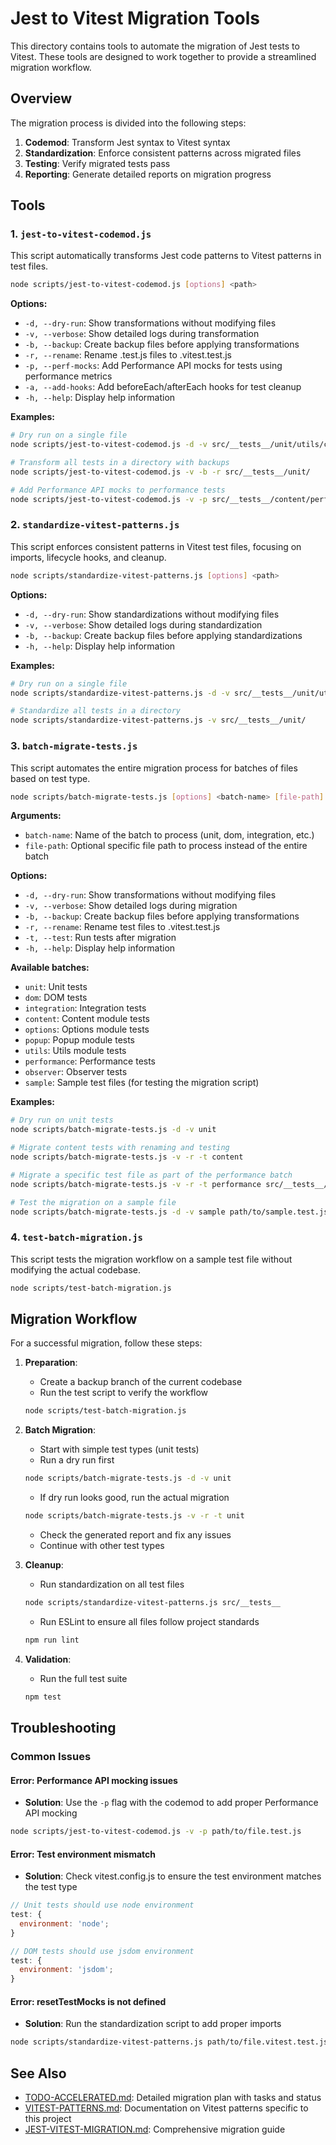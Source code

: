 # Jest to Vitest Migration Tools

This directory contains tools to automate the migration of Jest tests to Vitest. These tools are designed to work together to provide a streamlined migration workflow.

## Overview

The migration process is divided into the following steps:

1. **Codemod**: Transform Jest syntax to Vitest syntax
2. **Standardization**: Enforce consistent patterns across migrated files
3. **Testing**: Verify migrated tests pass
4. **Reporting**: Generate detailed reports on migration progress

## Tools

### 1. `jest-to-vitest-codemod.js`

This script automatically transforms Jest code patterns to Vitest patterns in test files.

```bash
node scripts/jest-to-vitest-codemod.js [options] <path>
```

**Options:**

- `-d, --dry-run`: Show transformations without modifying files
- `-v, --verbose`: Show detailed logs during transformation
- `-b, --backup`: Create backup files before applying transformations
- `-r, --rename`: Rename .test.js files to .vitest.test.js
- `-p, --perf-mocks`: Add Performance API mocks for tests using performance metrics
- `-a, --add-hooks`: Add beforeEach/afterEach hooks for test cleanup
- `-h, --help`: Display help information

**Examples:**

```bash
# Dry run on a single file
node scripts/jest-to-vitest-codemod.js -d -v src/__tests__/unit/utils/converter.test.js

# Transform all tests in a directory with backups
node scripts/jest-to-vitest-codemod.js -v -b -r src/__tests__/unit/

# Add Performance API mocks to performance tests
node scripts/jest-to-vitest-codemod.js -v -p src/__tests__/content/performance.test.js
```

### 2. `standardize-vitest-patterns.js`

This script enforces consistent patterns in Vitest test files, focusing on imports, lifecycle hooks, and cleanup.

```bash
node scripts/standardize-vitest-patterns.js [options] <path>
```

**Options:**

- `-d, --dry-run`: Show standardizations without modifying files
- `-v, --verbose`: Show detailed logs during standardization
- `-b, --backup`: Create backup files before applying standardizations
- `-h, --help`: Display help information

**Examples:**

```bash
# Dry run on a single file
node scripts/standardize-vitest-patterns.js -d -v src/__tests__/unit/utils/converter.vitest.test.js

# Standardize all tests in a directory
node scripts/standardize-vitest-patterns.js -v src/__tests__/unit/
```

### 3. `batch-migrate-tests.js`

This script automates the entire migration process for batches of files based on test type.

```bash
node scripts/batch-migrate-tests.js [options] <batch-name> [file-path]
```

**Arguments:**

- `batch-name`: Name of the batch to process (unit, dom, integration, etc.)
- `file-path`: Optional specific file path to process instead of the entire batch

**Options:**

- `-d, --dry-run`: Show transformations without modifying files
- `-v, --verbose`: Show detailed logs during migration
- `-b, --backup`: Create backup files before applying transformations
- `-r, --rename`: Rename test files to .vitest.test.js
- `-t, --test`: Run tests after migration
- `-h, --help`: Display help information

**Available batches:**

- `unit`: Unit tests
- `dom`: DOM tests
- `integration`: Integration tests
- `content`: Content module tests
- `options`: Options module tests
- `popup`: Popup module tests
- `utils`: Utils module tests
- `performance`: Performance tests
- `observer`: Observer tests
- `sample`: Sample test files (for testing the migration script)

**Examples:**

```bash
# Dry run on unit tests
node scripts/batch-migrate-tests.js -d -v unit

# Migrate content tests with renaming and testing
node scripts/batch-migrate-tests.js -v -r -t content

# Migrate a specific test file as part of the performance batch
node scripts/batch-migrate-tests.js -v -r -t performance src/__tests__/content/performance.test.js

# Test the migration on a sample file
node scripts/batch-migrate-tests.js -d -v sample path/to/sample.test.js
```

### 4. `test-batch-migration.js`

This script tests the migration workflow on a sample test file without modifying the actual codebase.

```bash
node scripts/test-batch-migration.js
```

## Migration Workflow

For a successful migration, follow these steps:

1. **Preparation**:

   - Create a backup branch of the current codebase
   - Run the test script to verify the workflow

   ```bash
   node scripts/test-batch-migration.js
   ```

2. **Batch Migration**:

   - Start with simple test types (unit tests)
   - Run a dry run first

   ```bash
   node scripts/batch-migrate-tests.js -d -v unit
   ```

   - If dry run looks good, run the actual migration

   ```bash
   node scripts/batch-migrate-tests.js -v -r -t unit
   ```

   - Check the generated report and fix any issues
   - Continue with other test types

3. **Cleanup**:

   - Run standardization on all test files

   ```bash
   node scripts/standardize-vitest-patterns.js src/__tests__
   ```

   - Run ESLint to ensure all files follow project standards

   ```bash
   npm run lint
   ```

4. **Validation**:
   - Run the full test suite
   ```bash
   npm test
   ```

## Troubleshooting

### Common Issues

#### Error: Performance API mocking issues

- **Solution**: Use the `-p` flag with the codemod to add proper Performance API mocking

```bash
node scripts/jest-to-vitest-codemod.js -v -p path/to/file.test.js
```

#### Error: Test environment mismatch

- **Solution**: Check vitest.config.js to ensure the test environment matches the test type

```javascript
// Unit tests should use node environment
test: {
  environment: 'node';
}

// DOM tests should use jsdom environment
test: {
  environment: 'jsdom';
}
```

#### Error: resetTestMocks is not defined

- **Solution**: Run the standardization script to add proper imports

```bash
node scripts/standardize-vitest-patterns.js path/to/file.vitest.test.js
```

## See Also

- [TODO-ACCELERATED.md](../TODO-ACCELERATED.md): Detailed migration plan with tasks and status
- [VITEST-PATTERNS.md](../VITEST-PATTERNS.md): Documentation on Vitest patterns specific to this project
- [JEST-VITEST-MIGRATION.md](../JEST-VITEST-MIGRATION.md): Comprehensive migration guide
